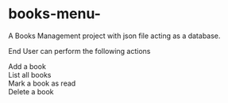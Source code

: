 # books-menu-

A Books Management project with json file acting  as a database.

End User can perform the following actions  

Add a book <br />
List all books <br />
Mark a book as read <br />
Delete a book

